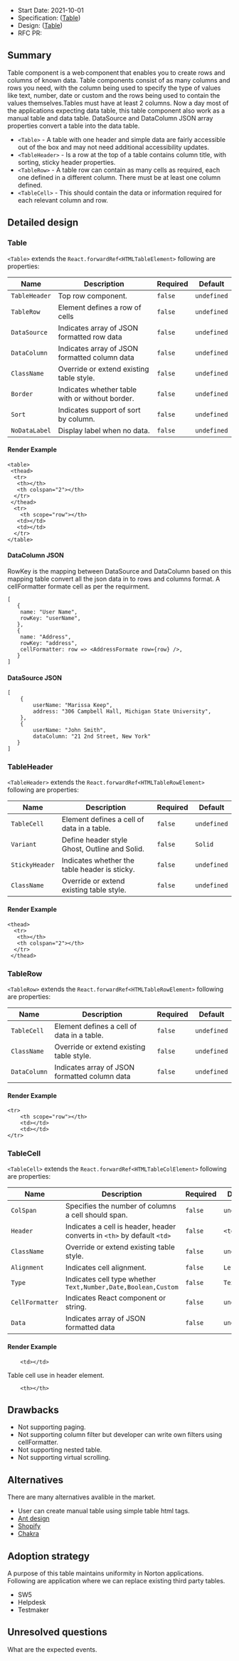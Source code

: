- Start Date: 2021-10-01
- Specification: ([Table](<https://wwnorton1.sharepoint.com/:w:/g/DP/products_and_projects/nds/EUXxmi6yZvBLiSLZLKo7M2cBuFiWRXtQ_lM1_OW0Smm5mQ?e=nutOb4>))
- Design: ([Table](https://app.zeplin.io/project/5d66e28439bbe3139aa846ad/screen/6148d737ee5b5557ca49792c))
- RFC PR:

## Summary

Table component is a web component that enables you to create rows and columns of known data. Table components consist of as many columns and rows you need, with the column being used to specify the type of values like text, number, date or custom and the rows being used to contain the values themselves.Tables must have at least 2 columns. Now a day most of the applications expecting data table, this table component also work as a manual table and data table. DataSource and DataColumn JSON array properties convert a table into the data table.

- `<Table>`        - A table with one header and simple data are fairly accessible out of the box and may not need additional accessibility updates.
- `<TableHeader>`  - Is a row at the top of a table contains column title, with sorting, sticky header properties.
- `<TableRow>`     - A table row can contain as many cells as required, each one defined in a different column. There must be at least one column defined.
- `<TableCell>`    - This should contain the data or information required for each relevant column and row.

## Detailed design

### Table

`<Table>` extends the `React.forwardRef<HTMLTableElement>` following are properties:

| Name     | Description                              | Required | Default     |
| -------- | ---------------------------------------- | -------- | ----------- |
| `TableHeader` | Top row component. | `false`  | `undefined` |
| `TableRow` | Element defines a row of cells | `false`  | `undefined` |
| `DataSource` | Indicates array of JSON formatted row data | `false`  | `undefined` |
| `DataColumn` | Indicates array of JSON formatted column data | `false`  | `undefined` |
| `ClassName` | Override or extend existing table style.  | `false`  | `undefined` |
| `Border` | Indicates whether table with or without border. | `false`  | `undefined` |
| `Sort` | Indicates support of sort by column. | `false`  | `undefined` |
| `NoDataLabel` | Display label when no data. | `false`  | `undefined` |

#### Render Example

```
<table>  
 <thead>    
  <tr>      
   <th></th>      
   <th colspan="2"></th>    
  </tr>  
 </thead>  
  <tr>   
    <th scope="row"></th>    
   <td></td>    
   <td></td>  
  </tr>
</table>
```

#### DataColumn JSON

RowKey is the mapping between DataSource and DataColumn based on this mapping table convert all the json data in to rows and columns format. A cellFormatter formate cell as per the requirment.

```
[
   {
    name: "User Name",
    rowKey: "userName",
   },
   {
    name: "Address",
    rowKey: "address",
    cellFormatter: row => <AddressFormate row={row} />,
   }
]
```

#### DataSource JSON

```
[
    {
        userName: "Marissa Keep",
        address: "306 Campbell Hall, Michigan State University",
    },
    {
        userName: "John Smith",
        dataColumn: "21 2nd Street, New York"
   }
]
```

### TableHeader

`<TableHeader>` extends the `React.forwardRef<HTMLTableRowElement>` following are properties:

| Name     | Description                              | Required | Default     |
| -------- | ---------------------------------------- | -------- | ----------- |
| `TableCell` | Element defines a cell of data in a table. | `false`  | `undefined` |
| `Variant` | Define header style Ghost, Outline and Solid. | `false`  | `Solid` |
| `StickyHeader` | Indicates whether the table header is sticky. | `false`  | `undefined` |
| `ClassName` | Override or extend existing table style. | `false`  | `undefined` |

#### Render Example

```
<thead>    
  <tr>      
   <th></th>      
   <th colspan="2"></th>    
  </tr>  
 </thead>  
```

### TableRow

`<TableRow>` extends the `React.forwardRef<HTMLTableRowElement>` following are properties:

| Name     | Description                              | Required | Default     |
| -------- | ---------------------------------------- | -------- | ----------- |
| `TableCell` | Element defines a cell of data in a table. | `false`  | `undefined` |
| `ClassName` | Override or extend existing table style. | `false`  | `undefined` |
| `DataColumn` | Indicates array of JSON formatted column data | `false`  | `undefined` |

#### Render Example

```
<tr>   
    <th scope="row"></th>    
    <td></td>    
    <td></td>  
</tr>
```

### TableCell

`<TableCell>` extends the `React.forwardRef<HTMLTableColElement>` following are properties:

| Name     | Description                              | Required | Default     |
| -------- | ---------------------------------------- | -------- | ----------- |
| `ColSpan` | Specifies the number of columns a cell should span. | `false`  | `undefined` |
| `Header` | Indicates a cell is header, header converts in `<th>` by default `<td>` | `false`  | `<td>` |
| `ClassName` | Override or extend existing table style. | `false`  | `undefined` |
| `Alignment` | Indicates cell alignment. | `false`  | `Left` |
| `Type` | Indicates cell type whether `Text,Number,Date,Boolean,Custom` | `false`  | `Text`  |
| `CellFormatter` | Indicates React component or string. | `false`  | `undefined` |
| `Data` | Indicates array of JSON formatted data | `false`  | `undefined` |

#### Render Example

```
    <td></td>   
```

Table cell use in header element.

```
    <th></th>   
```

## Drawbacks

- Not supporting paging.
- Not supporting column filter but developer can write own filters using cellFormatter.
- Not supporting nested table.
- Not supporting virtual scrolling.

## Alternatives

There are many alternatives avalible in the market.

- User can create manual table using simple table html tags.
- [Ant design](https://ant.design/components/table/)
- [Shopify](https://polaris.shopify.com/components/lists-and-tables/data-table#navigation)
- [Chakra](https://chakra-ui.com/docs/data-display/table)

## Adoption strategy

A purpose of this table maintains uniformity in Norton applications. Following are application where we can replace existing third party tables.

- SW5
- Helpdesk
- Testmaker

## Unresolved questions

What are the expected events.
